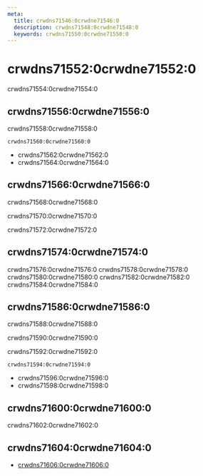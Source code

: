 ```yaml
---
meta:
  title: crwdns71546:0crwdne71546:0
  description: crwdns71548:0crwdne71548:0
  keywords: crwdns71550:0crwdne71550:0
---
```


# crwdns71552:0crwdne71552:0
crwdns71554:0crwdne71554:0

<entry-ad />

## crwdns71556:0crwdne71556:0
crwdns71558:0crwdne71558:0

`crwdns71560:0crwdne71560:0`
- crwdns71562:0crwdne71562:0
- crwdns71564:0crwdne71564:0


## crwdns71566:0crwdne71566:0
crwdns71568:0crwdne71568:0

  crwdns71570:0crwdne71570:0

  crwdns71572:0crwdne71572:0

## crwdns71574:0crwdne71574:0
crwdns71576:0crwdne71576:0
<alert type="success">crwdns71578:0crwdne71578:0</alert>
<alert type="info">crwdns71580:0crwdne71580:0</alert>
<alert type="warning">crwdns71582:0crwdne71582:0</alert>
<alert type="error">crwdns71584:0crwdne71584:0</alert>

## crwdns71586:0crwdne71586:0
crwdns71588:0crwdne71588:0

  crwdns71590:0crwdne71590:0

  crwdns71592:0crwdne71592:0

  `crwdns71594:0crwdne71594:0`
  - crwdns71596:0crwdne71596:0
  - crwdns71598:0crwdne71598:0

## crwdns71600:0crwdne71600:0
crwdns71602:0crwdne71602:0

## crwdns71604:0crwdne71604:0
  - [crwdns71606:0crwdne71606:0]()

<backmatter />
